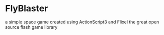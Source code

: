 # FlyBlaster
a simple space game created using ActionScript3 and Flixel the great open source flash game library
